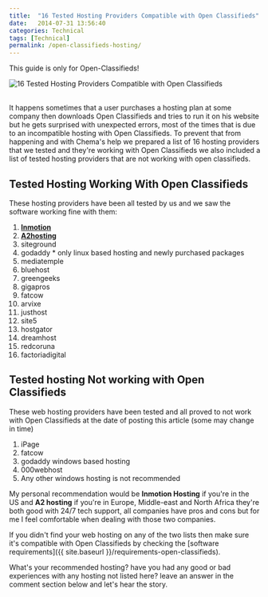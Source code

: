 ```yaml
---
title:  "16 Tested Hosting Providers Compatible with Open Classifieds"
date:   2014-07-31 13:56:40
categories: Technical
tags: [Technical]
permalink: /open-classifieds-hosting/
---
```

<div class="alert alert-warning">
<strong><i class="glyphicon glyphicon-warning-sign"></i> </strong> This guide is only for Open-Classifieds!
</div>

![16 Tested Hosting Providers Compatible with Open Classifieds](//open-classifieds.com/wp-content/uploads/2014/07/624x468xinternet-295264_1280-624x468.png.pagespeed.ic.zoiyEiNWzT.png)

<br>
It happens sometimes that a user purchases a hosting plan at some company then downloads Open Classifieds and tries to run it on his website but he gets surprised with unexpected errors, most of the times that is due to an incompatible hosting with Open Classifieds. To prevent that from happening and with Chema's help we prepared a list of 16 hosting providers that we tested and they're working with Open Classifieds we also included a list of tested hosting providers that are not working with open classifieds.

## Tested Hosting Working With Open Classifieds

These hosting providers have been all tested by us and we saw the software working fine with them:

1. **[Inmotion](https://secure1.inmotionhosting.com/cgi-bin/gby/clickthru.cgi?id=chema&page=7&campaign=blog_post)**
2. **[A2hosting](https://partners.a2hosting.com/solutions.php?id=4636)**
3. siteground
4. godaddy * only linux based hosting and newly purchased packages
5. mediatemple
6. bluehost
7. greengeeks
8. gigapros
9. fatcow
10. arvixe
11. justhost
12. site5
13. hostgator
14. dreamhost
15. redcoruna
16. factoriadigital

## Tested hosting Not working with Open Classifieds

These web hosting providers have been tested and all proved to not work with Open Classifieds at the date of posting this article (some may change in time)

1. iPage
2. fatcow
3. godaddy windows based hosting
4. 000webhost
5. Any other windows hosting is not recommended

My personal recommendation would be **Inmotion Hosting** if you're in the US and **A2 hosting** if you're in Europe, Middle-east and North Africa they're both good with 24/7 tech support, all companies have pros and cons but for me I feel comfortable when dealing with those two companies.

If you didn't find your web hosting on any of the two lists then make sure it's compatible with Open Classifieds by checking the [software requirements]({{ site.baseurl }}/requirements-open-classifieds).

What's your recommended hosting? have you had any good or bad experiences with any hosting not listed here? leave an answer in the comment section below and let's hear the story.

